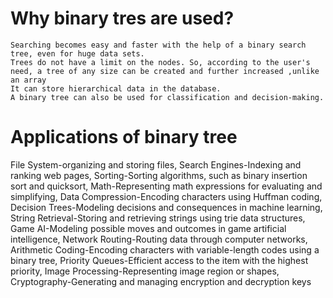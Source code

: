 # Why binary tres are used?
    Searching becomes easy and faster with the help of a binary search tree, even for huge data sets.
    Trees do not have a limit on the nodes. So, according to the user's need, a tree of any size can be created and further increased ,unlike an array                                  
    It can store hierarchical data in the database.
    A binary tree can also be used for classification and decision-making.


#  Applications of binary tree

File System-organizing and storing files,
Search Engines-Indexing and ranking web pages,
Sorting-Sorting algorithms, such as binary insertion sort and quicksort,
Math-Representing math expressions for evaluating and simplifying,
Data Compression-Encoding characters using Huffman coding,
Decision Trees-Modeling decisions and consequences in machine learning,
String Retrieval-Storing and retrieving strings using trie data structures,
Game AI-Modeling possible moves and outcomes in game artificial intelligence,
Network Routing-Routing data through computer networks,
Arithmetic Coding-Encoding characters with variable-length codes using a binary tree,
Priority Queues-Efficient access to the item with the highest priority,
Image Processing-Representing image region or shapes,
Cryptography-Generating and managing encryption and decryption keys